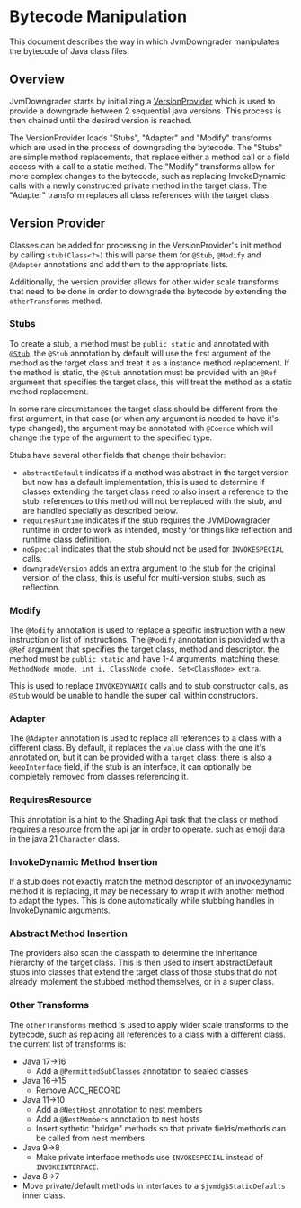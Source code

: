 # Bytecode Manipulation

This document describes the way in which JvmDowngrader manipulates the bytecode of Java class files.

## Overview

JvmDowngrader starts by initializing a [VersionProvider](/src/main/java/xyz/wagyourtail/jvmdg/version/VersionProvider.java) which is used to provide a downgrade between 2 sequential java versions.
This process is then chained until the desired version is reached. 

The VersionProvider loads "Stubs", "Adapter" and "Modify" transforms which are used in the process of downgrading the bytecode.
The "Stubs" are simple method replacements, that replace either a method call or a field access with a call to a static method.
The "Modify" transforms allow for more complex changes to the bytecode, such as replacing InvokeDynamic calls with a newly constructed private
method in the target class.
The "Adapter" transform replaces all class references with the target class.

## Version Provider

Classes can be added for processing in the VersionProvider's init method by calling `stub(Class<?>)` this will parse them for
`@Stub`, `@Modify` and `@Adapter` annotations and add them to the appropriate lists.

Additionally, the version provider allows for other wider scale transforms that need to be done in order to downgrade the bytecode by extending the
`otherTransforms` method.

### Stubs

To create a stub, a method must be `public static` and annotated with [`@Stub`](/src/shared/java/xyz/wagyourtail/jvmdg/version/Stub.java).
the `@Stub` annotation by default will use the first argument of the method as the target class and treat it as a instance method replacement.
If the method is static, the `@Stub` annotation must be provided with an `@Ref` argument that specifies the target class, this will treat the method as a static method replacement.

In some rare circumstances the target class should be different from the first argument, in that case (or when any argument is needed to have it's type changed), the argument
may be annotated with `@Coerce` which will change the type of the argument to the specified type.

Stubs have several other fields that change their behavior:
* `abstractDefault` indicates if a method was abstract in the target version but now has a default implementation,
    this is used to determine if classes extending the target class need to also insert a reference to the stub.
    references to this method will not be replaced with the stub, and are handled specially as described below.
* `requiresRuntime` indicates if the stub requires the JVMDowngrader runtime in order to work as intended,
    mostly for things like reflection and runtime class definition.
* `noSpecial` indicates that the stub should not be used for `INVOKESPECIAL` calls.
* `downgradeVersion` adds an extra argument to the stub for the original version of the class, this is useful for multi-version stubs, such as reflection.

### Modify

The `@Modify` annotation is used to replace a specific instruction with a new instruction or list of instructions.
The `@Modify` annotation is provided with a `@Ref` argument that specifies the target class, method and descriptor.
the method must be `public static` and have 1-4 arguments, matching these:
`MethodNode mnode, int i, ClassNode cnode, Set<ClassNode> extra`.

This is used to replace `INVOKEDYNAMIC` calls and to stub constructor calls, as `@Stub` would be unable to handle the super call within constructors.

### Adapter

The `@Adapter` annotation is used to replace all references to a class with a different class.
By default, it replaces the `value` class with the one it's annotated on, but it can be provided with a `target` class.
there is also a `keepInterface` field, if the stub is an interface, it can optionally be completely removed from classes referencing it.

### RequiresResource

This annotation is a hint to the Shading Api task that the class or method requires a resource from the api jar in order to operate.
such as emoji data in the java 21 `Character` class.

### InvokeDynamic Method Insertion

If a stub does not exactly match the method descriptor of an invokedynamic method it is replacing, it may be necessary to wrap it with another method to adapt the types.
This is done automatically while stubbing handles in InvokeDynamic arguments.

### Abstract Method Insertion

The providers also scan the classpath to determine the inheritance hierarchy of the target class.
This is then used to insert abstractDefault stubs into classes that extend the target class of those stubs that do not
already implement the stubbed method themselves, or in a super class.

### Other Transforms

The `otherTransforms` method is used to apply wider scale transforms to the bytecode, such as replacing all references to a class with a different class.
the current list of transforms is:
* Java 17->16
  * Add a `@PermittedSubClasses` annotation to sealed classes
* Java 16->15
  * Remove ACC_RECORD
* Java 11->10
  * Add a `@NestHost` annotation to nest members
  * Add a `@NestMembers` annotation to nest hosts
  * Insert sythetic "bridge" methods so that private fields/methods can be called from nest members.
* Java 9->8
  * Make private interface methods use `INVOKESPECIAL` instead of `INVOKEINTERFACE`.
* Java 8->7
 * Move private/default methods in interfaces to a `$jvmdg$StaticDefaults` inner class.

